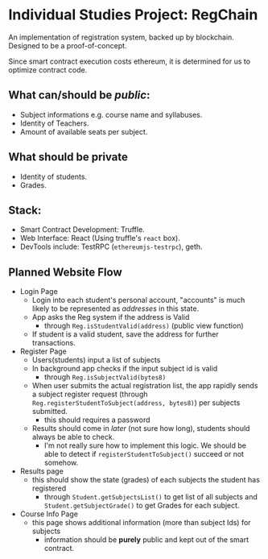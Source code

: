 # Individual Studies Project: RegChain

An implementation of registration system, backed up by blockchain. Designed to be a proof-of-concept.

Since smart contract execution costs ethereum, it is determined for us to optimize contract code.

## What can/should be _public_:

 - Subject informations e.g. course name and syllabuses.
 - Identity of Teachers.
 - Amount of available seats per subject.

## What should be **private**

 - Identity of students.
 - Grades.

## Stack:

 - Smart Contract Development: Truffle.
 - Web Interface: React (Using truffle's `react` box).
 - DevTools include: TestRPC (`ethereumjs-testrpc`), geth.

## Planned Website Flow

 - Login Page
   - Login into each student's personal account, "accounts" is much likely to be represented as _addresses_ in this state.
   - App asks the Reg system if the address is Valid
     - through `Reg.isStudentValid(address)` (public view function)
   - If student is a valid student, save the address for further transactions.
 - Register Page
   - Users(students) input a list of subjects
   - In background app checks if the input subject id is valid
     - through `Reg.isSubjectValid(bytes8)`
   - When user submits the actual registration list, the app rapidly sends a subject register request (through `Reg.registerStudentToSubject(address, bytes8)`) per subjects submitted.
     - this should requires a password
   - Results should come in _later_ (not sure how long), students should always be able to check.
     - I'm not really sure how to implement this logic. We should be able to detect if `registerStudentToSubject()` succeed or not somehow.
 - Results page
    - this should show the state (grades) of each subjects the student has registered
      - through `Student.getSubjectsList()` to get list of all subjects and `Student.getSubjectGrade()` to get Grades for each subject.
 - Course Info Page
    - this page shows additional information (more than subject Ids) for subjects
      - information should be **purely** public and kept out of the smart contract.
